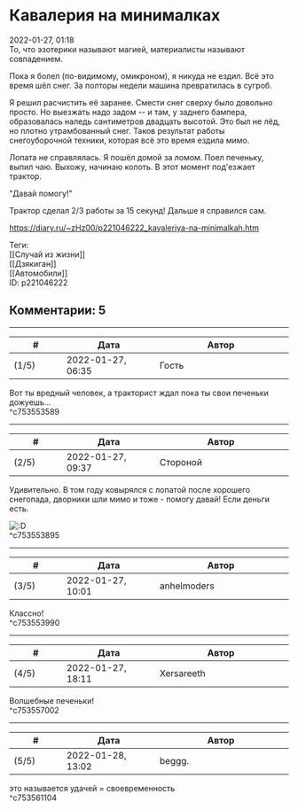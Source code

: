 Кавалерия на минималках
=======================

  
2022-01-27, 01:18  
 То, что эзотерики называют магией, материалисты называют совпадением.   
   
 Пока я болел (по-видимому, омикроном), я никуда не ездил. Всё это время шёл снег. За полторы недели машина превратилась в сугроб.   
   
 Я решил расчистить её заранее. Смести снег сверху было довольно просто. Но выезжать надо задом -- и там, у заднего бампера, образовалась наледь сантиметров двадцать высотой. Это был не лёд, но плотно утрамбованный снег. Таков результат работы снегоуборочной техники, которая всё это время ездила мимо.   
   
 Лопата не справлялась. Я пошёл домой за ломом. Поел печеньку, выпил чаю. Выхожу, начинаю колоть. В этот момент под'езжает трактор.   
   
 "Давай помогу!"   
   
 Трактор сделал 2/3 работы за 15 секунд! Дальше я справился сам.   
  
<https://diary.ru/~zHz00/p221046222_kavaleriya-na-minimalkah.htm>  
  
Теги:  
[[Случай из жизни]]  
[[Дзякиган]]  
[[Автомобили]]  
ID: p221046222  


Комментарии: 5
--------------

  


---



|         #         |              Дата              |                     Автор                     |           ID           |
| --- | --- | --- | --- |
| (1/5) | 2022-01-27, 06:35 | Гость | c753553589 |

  
 Вот ты вредный человек, а тракторист ждал пока ты свои печеньки дожуешь...   
 ^c753553589

---



|         #         |              Дата              |                     Автор                     |           ID           |
| --- | --- | --- | --- |
| (2/5) | 2022-01-27, 09:37 | Стороной | c753553895 |

  
 Удивительно. В том году ковырялся с лопатой после хорошего снегопада, дворники шли мимо и тоже - помогу давай! Если деньги есть.   
   
 ![:D](/picture/1131.gif)   
 ^c753553895

---



|         #         |              Дата              |                     Автор                     |           ID           |
| --- | --- | --- | --- |
| (3/5) | 2022-01-27, 10:01 | anhelmoders | c753553990 |

  
 Классно!   
 ^c753553990

---



|         #         |              Дата              |                     Автор                     |           ID           |
| --- | --- | --- | --- |
| (4/5) | 2022-01-27, 18:11 | Xersareeth | c753557002 |

  
 Волшебные печеньки!   
 ^c753557002

---



|         #         |              Дата              |                     Автор                     |           ID           |
| --- | --- | --- | --- |
| (5/5) | 2022-01-28, 13:02 | beggg. | c753561104 |

  
 это называется удачей = своевременность   
 ^c753561104